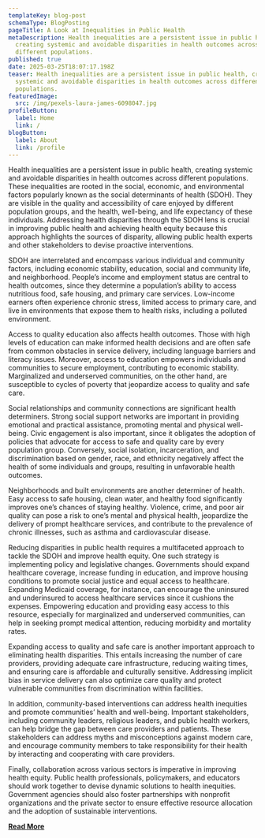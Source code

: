 ```yaml
---
templateKey: blog-post
schemaType: BlogPosting
pageTitle: A Look at Inequalities in Public Health
metaDescription: Health inequalities are a persistent issue in public health,
  creating systemic and avoidable disparities in health outcomes across
  different populations.
published: true
date: 2025-03-25T18:07:17.198Z
teaser: Health inequalities are a persistent issue in public health, creating
  systemic and avoidable disparities in health outcomes across different
  populations.
featuredImage:
  src: /img/pexels-laura-james-6098047.jpg
profileButton:
  label: Home
  link: /
blogButton:
  label: About
  link: /profile
---
```

Health inequalities are a persistent issue in public health, creating systemic and avoidable disparities in health outcomes across different populations. These inequalities are rooted in the social, economic, and environmental factors popularly known as the social determinants of health (SDOH). They are visible in the quality and accessibility of care enjoyed by different population groups, and the health, well-being, and life expectancy of these individuals. Addressing health disparities through the SDOH lens is crucial in improving public health and achieving health equity because this approach highlights the sources of disparity, allowing public health experts and other stakeholders to devise proactive interventions.

SDOH are interrelated and encompass various individual and community factors, including economic stability, education, social and community life, and neighborhood. People’s income and employment status are central to health outcomes, since they determine a population’s ability to access nutritious food, safe housing, and primary care services. Low-income earners often experience chronic stress, limited access to primary care, and live in environments that expose them to health risks, including a polluted environment.

Access to quality education also affects health outcomes. Those with high levels of education can make informed health decisions and are often safe from common obstacles in service delivery, including language barriers and literacy issues. Moreover, access to education empowers individuals and communities to secure employment, contributing to economic stability. Marginalized and underserved communities, on the other hand, are susceptible to cycles of poverty that jeopardize access to quality and safe care.

Social relationships and community connections are significant health determiners. Strong social support networks are important in providing emotional and practical assistance, promoting mental and physical well-being. Civic engagement is also important, since it obligates the adoption of policies that advocate for access to safe and quality care by every population group. Conversely, social isolation, incarceration, and discrimination based on gender, race, and ethnicity negatively affect the health of some individuals and groups, resulting in unfavorable health outcomes.

Neighborhoods and built environments are another determiner of health. Easy access to safe housing, clean water, and healthy food significantly improves one’s chances of staying healthy. Violence, crime, and poor air quality can pose a risk to one’s mental and physical health, jeopardize the delivery of prompt healthcare services, and contribute to the prevalence of chronic illnesses, such as asthma and cardiovascular disease.

Reducing disparities in public health requires a multifaceted approach to tackle the SDOH and improve health equity. One such strategy is implementing policy and legislative changes. Governments should expand healthcare coverage, increase funding in education, and improve housing conditions to promote social justice and equal access to healthcare. Expanding Medicaid coverage, for instance, can encourage the uninsured and underinsured to access healthcare services since it cushions the expenses. Empowering education and providing easy access to this resource, especially for marginalized and underserved communities, can help in seeking prompt medical attention, reducing morbidity and mortality rates.

Expanding access to quality and safe care is another important approach to eliminating health disparities. This entails increasing the number of care providers, providing adequate care infrastructure, reducing waiting times, and ensuring care is affordable and culturally sensitive. Addressing implicit bias in service delivery can also optimize care quality and protect vulnerable communities from discrimination within facilities.

In addition, community-based interventions can address health inequities and promote communities’ health and well-being. Important stakeholders, including community leaders, religious leaders, and public health workers, can help bridge the gap between care providers and patients. These stakeholders can address myths and misconceptions against modern care, and encourage community members to take responsibility for their health by interacting and cooperating with care providers.

Finally, collaboration across various sectors is imperative in improving health equity. Public health professionals, policymakers, and educators should work together to devise dynamic solutions to health inequities. Government agencies should also foster partnerships with nonprofit organizations and the private sector to ensure effective resource allocation and the adoption of sustainable interventions.

**[R﻿ead More](https://doctoraudreyarona.tumblr.com/)**